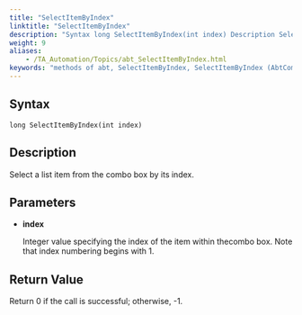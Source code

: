 ```yaml
--- 
title: "SelectItemByIndex"
linktitle: "SelectItemByIndex"
description: "Syntax long SelectItemByIndex(int index) Description Select a list item from the combo box by its index. Parameters index Integer value specifying the index of the item within the combo box. Note that ..."
weight: 9
aliases: 
    - /TA_Automation/Topics/abt_SelectItemByIndex.html
keywords: "methods of abt, SelectItemByIndex, SelectItemByIndex (AbtComboBox), AbtComboBox, selectitembyindex, abtcombobox selectitembyindex, select item by index, select item at given index from combo box"
---
```


## Syntax

`long SelectItemByIndex(int index)`

## Description

Select a list item from the combo box by its index.

## Parameters

-   **index**

    Integer value specifying the index of the item within thecombo box. Note that index numbering begins with 1.


## Return Value

Return 0 if the call is successful; otherwise, -1.




